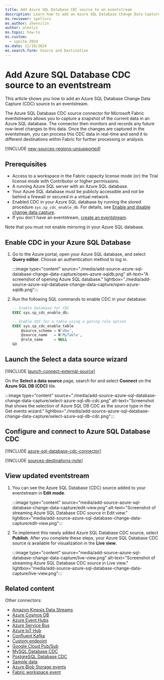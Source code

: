 ```yaml
---
title: Add Azure SQL Database CDC source to an eventstream
description: Learn how to add an Azure SQL Database Change Data Capture (CDC) source to an eventstream.
ms.reviewer: spelluru
ms.author: zhenxilin
author: alexlzx
ms.topic: how-to
ms.custom:
  - ignite-2024
ms.date: 11/18/2024
ms.search.form: Source and Destination
---
```


# Add Azure SQL Database CDC source to an eventstream

This article shows you how to add an Azure SQL Database Change Data Capture (CDC) source to an eventstream.

The Azure SQL Database CDC source connector for Microsoft Fabric eventstreams allows you to capture a snapshot of the current data in an Azure SQL database. The connector then monitors and records any future row-level changes to this data. Once the changes are captured in the eventstream, you can process this CDC data in real-time and send it to different destinations within Fabric for further processing or analysis.

[!INCLUDE [new-sources-regions-unsupported](./includes/new-sources-regions-unsupported.md)]

## Prerequisites

- Access to a workspace in the Fabric capacity license mode (or) the Trial license mode with Contributor or higher permissions. 
- A running Azure SQL server with an Azure SQL database.
- Your Azure SQL database must be publicly accessible and not be behind a firewall or secured in a virtual network.
- Enabled CDC in your Azure SQL database by running the stored procedure `sys.sp_cdc_enable_db`. For details, see [Enable and disable change data capture](/sql/relational-databases/track-changes/enable-and-disable-change-data-capture-sql-server).
- If you don't have an eventstream, [create an eventstream](create-manage-an-eventstream.md). 

Note that you must not enable mirroring in your Azure SQL database.

## Enable CDC in your Azure SQL Database

1. Go to the Azure portal, open your Azure SQL database, and select **Query editor**. Choose an authentication method to log in.

    :::image type="content" source="./media/add-source-azure-sql-database-change-data-capture/open-azure-sqldb.png" alt-text="A screenshot of opening Azure SQL database." lightbox="./media/add-source-azure-sql-database-change-data-capture/open-azure-sqldb.png":::

2. Run the following SQL commands to enable CDC in your database:

    ```sql
    -- Enable Database for CDC
    EXEC sys.sp_cdc_enable_db;
    
    -- Enable CDC for a table using a gating role option
    EXEC sys.sp_cdc_enable_table
        @source_schema = N'dbo',
        @source_name   = N'MyTable',
        @role_name     = NULL
    GO
    ```

## Launch the Select a data source wizard
[!INCLUDE [launch-connect-external-source](./includes/launch-connect-external-source.md)]

On the **Select a data source** page, search for and select **Connect** on the **Azure SQL DB (CDC)** tile.

:::image type="content" source="./media/add-source-azure-sql-database-change-data-capture/select-azure-sql-db-cdc.png" alt-text="Screenshot that shows the selection of Azure SQL DB CDC as the source type in the Get events wizard." lightbox="./media/add-source-azure-sql-database-change-data-capture/select-azure-sql-db-cdc.png":::


## Configure and connect to Azure SQL Database CDC

[!INCLUDE [azure-sql-database-cdc-connector](./includes/azure-sql-database-cdc-source-connector.md)]

[!INCLUDE [sources-destinations-note](./includes/sources-destinations-note.md)]

## View updated eventstream

1. You can see the Azure SQL Database (CDC) source added to your eventstream in **Edit mode**.

    :::image type="content" source="media/add-source-azure-sql-database-change-data-capture/edit-view.png"     alt-text="Screenshot of streaming Azure SQL Database CDC source in Edit view." lightbox="media/add-source-azure-sql-database-change-data-capture/edit-view.png":::
1. To implement this newly added Azure SQL Database CDC source, select **Publish**. After you complete these steps, your Azure SQL Database CDC source is available for visualization in the **Live view**.

    :::image type="content" source="media/add-source-azure-sql-database-change-data-capture/live-view.png"     alt-text="Screenshot of streaming Azure SQL Database CDC source in Live view." lightbox="media/add-source-azure-sql-database-change-data-capture/live-view.png":::

## Related content

Other connectors:

- [Amazon Kinesis Data Streams](add-source-amazon-kinesis-data-streams.md)
- [Azure Cosmos DB](add-source-azure-cosmos-db-change-data-capture.md)
- [Azure Event Hubs](add-source-azure-event-hubs.md)
- [Azure Service Bus](add-source-azure-service-bus.md)
- [Azure IoT Hub](add-source-azure-iot-hub.md)
- [Confluent Kafka](add-source-confluent-kafka.md)
- [Custom endpoint](add-source-custom-app.md)
- [Google Cloud Pub/Sub](add-source-google-cloud-pub-sub.md) 
- [MySQL Database CDC](add-source-mysql-database-change-data-capture.md)
- [PostgreSQL Database CDC](add-source-postgresql-database-change-data-capture.md)
- [Sample data](add-source-sample-data.md)
- [Azure Blob Storage events](add-source-azure-blob-storage.md)
- [Fabric workspace event](add-source-fabric-workspace.md)
